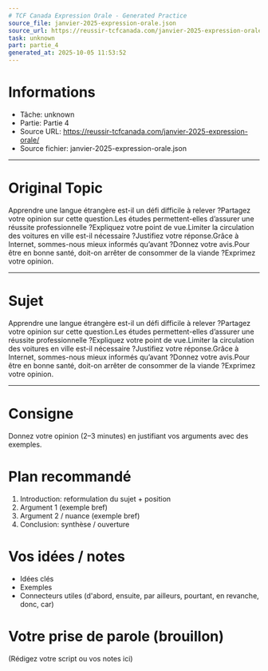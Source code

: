 ```yaml
---
# TCF Canada Expression Orale - Generated Practice
source_file: janvier-2025-expression-orale.json
source_url: https://reussir-tcfcanada.com/janvier-2025-expression-orale/
task: unknown
part: partie_4
generated_at: 2025-10-05 11:53:52
---
```


# Informations
- Tâche: unknown
- Partie: Partie 4
- Source URL: https://reussir-tcfcanada.com/janvier-2025-expression-orale/
- Source fichier: janvier-2025-expression-orale.json

---

# Original Topic
Apprendre une langue étrangère est-il un défi difficile à relever ?Partagez votre opinion sur cette question.Les études permettent-elles d’assurer une réussite professionnelle ?Expliquez votre point de vue.Limiter la circulation des voitures en ville est-il nécessaire ?Justifiez votre réponse.Grâce à Internet, sommes-nous mieux informés qu’avant ?Donnez votre avis.Pour être en bonne santé, doit-on arrêter de consommer de la viande ?Exprimez votre opinion.

---

# Sujet
Apprendre une langue étrangère est-il un défi difficile à relever ?Partagez votre opinion sur cette question.Les études permettent-elles d’assurer une réussite professionnelle ?Expliquez votre point de vue.Limiter la circulation des voitures en ville est-il nécessaire ?Justifiez votre réponse.Grâce à Internet, sommes-nous mieux informés qu’avant ?Donnez votre avis.Pour être en bonne santé, doit-on arrêter de consommer de la viande ?Exprimez votre opinion.

---
# Consigne
Donnez votre opinion (2–3 minutes) en justifiant vos arguments avec des exemples.

# Plan recommandé
1. Introduction: reformulation du sujet + position
2. Argument 1 (exemple bref)
3. Argument 2 / nuance (exemple bref)
4. Conclusion: synthèse / ouverture

# Vos idées / notes
- Idées clés
- Exemples
- Connecteurs utiles (d'abord, ensuite, par ailleurs, pourtant, en revanche, donc, car)

# Votre prise de parole (brouillon)
(Rédigez votre script ou vos notes ici)
